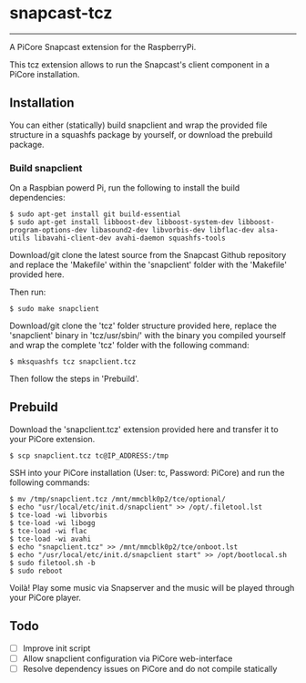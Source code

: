 # snapcast-tcz
-----

A PiCore Snapcast extension for the RaspberryPi.

This tcz extension allows to run the Snapcast's client component in a PiCore installation.


## Installation
You can either (statically) build snapclient and wrap the provided file structure in a squashfs package by yourself, or download the prebuild package.

### Build snapclient
On a Raspbian powerd Pi, run the following to install the build dependencies:

    $ sudo apt-get install git build-essential
    $ sudo apt-get install libboost-dev libboost-system-dev libboost-program-options-dev libasound2-dev libvorbis-dev libflac-dev alsa-utils libavahi-client-dev avahi-daemon squashfs-tools

Download/git clone the latest source from the Snapcast Github repository and replace the 'Makefile' within the 'snapclient' folder with the 'Makefile' provided here.

Then run:

    $ sudo make snapclient

Download/git clone the 'tcz' folder structure provided here, replace the 'snapclient' binary in 'tcz/usr/sbin/' with the binary you compiled yourself and wrap the complete 'tcz' folder with the following command:

    $ mksquashfs tcz snapclient.tcz
    
Then follow the steps in 'Prebuild'.

## Prebuild
Download the 'snapclient.tcz' extension provided here and transfer it to your PiCore extension.

    $ scp snapclient.tcz tc@IP_ADDRESS:/tmp
    
SSH into your PiCore installation (User: tc, Password: PiCore) and run the following commands:

    $ mv /tmp/snapclient.tcz /mnt/mmcblk0p2/tce/optional/
    $ echo "usr/local/etc/init.d/snapclient" >> /opt/.filetool.lst
    $ tce-load -wi libvorbis
    $ tce-load -wi libogg
    $ tce-load -wi flac
    $ tce-load -wi avahi
    $ echo "snapclient.tcz" >> /mnt/mmcblk0p2/tce/onboot.lst
    $ echo "/usr/local/etc/init.d/snapclient start" >> /opt/bootlocal.sh
    $ sudo filetool.sh -b
    $ sudo reboot
    
Voilà! Play some music via Snapserver and the music will be played through your PiCore player.

## Todo

- [ ] Improve init script 
- [ ] Allow snapclient configuration via PiCore web-interface
- [ ] Resolve dependency issues on PiCore and do not compile statically
